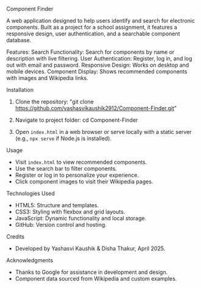 Component Finder

A web application designed to help users identify and search for electronic components. Built as a project for a school assignment, it features a responsive design, user authentication, and a searchable component database.

Features:
Search Functionality: Search for components by name or description with live filtering.
User Authentication: Register, log in, and log out with email and password.
Responsive Design: Works on desktop and mobile devices.
Component Display: Shows recommended components with images and Wikipedia links.

Installation
1. Clone the repository: "git clone https://github.com/yashasvikaushik2912/Component-Finder.git"

2. Navigate to project folder: cd Component-Finder

3. Open `index.html` in a web browser or serve locally with a static server (e.g., `npx serve` if Node.js is installed).

Usage
- Visit `index.html` to view recommended components.
- Use the search bar to filter components.
- Register or log in to personalize your experience.
- Click component images to visit their Wikipedia pages.

Technologies Used
- HTML5: Structure and templates.
- CSS3: Styling with flexbox and grid layouts.
- JavaScript: Dynamic functionality and local storage.
- GitHub: Version control and hosting.

Credits
- Developed by Yashasvi Kaushik & Disha Thakur, April 2025.


Acknowledgments
- Thanks to Google for assistance in development and design.
- Component data sourced from Wikipedia and custom examples.

